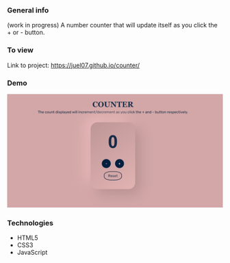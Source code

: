 ### General info 

(work in progress) A number counter that will update itself as you click the + or - button.

### To view

Link to project: https://juel07.github.io/counter/

### Demo

![quick website demo](website-demo.gif)

### Technologies

- HTML5
- CSS3
- JavaScript